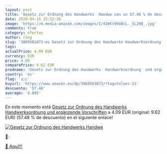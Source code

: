 ```yaml
---
layout: post
title: 'Gesetz zur Ordnung des Handwerks  Handwe con un 57.48 % de descuento'
date: 2020-04-15 15:52:36
image: 'https://m.media-amazon.com/images/I/41Wtc9hbDcL._SL200_.jpg'
comments: true
category: ofertas
author: ring
slug: '3869501073-es Gesetz zur Ordnung des Handwerks Handwerksordnung und...'
tags: 
actualPrice: 4.09 EUR
currency: EUR
price: 4.09
comparePrice: 9.62 EUR
prodname: 'Gesetz zur Ordnung des Handwerks  Handwerksordnung  und ergänzende Vorschriften'
country: 'es'
flag: '🇪🇸'
buyurl: 'https://www.amazon.es/dp/3869501073/?tag=tolees-21'
descuento: '57.48'
average: '4.095'
---
```


En este momento está [Gesetz zur Ordnung des Handwerks  Handwerksordnung  und ergänzende Vorschriften](https://www.amazon.es/dp/3869501073/?tag=tolees-21) a 4.09 EUR (original: 9.62 EUR) (57.48 %  de descuento) en el siguiente enlace!

[![Gesetz zur Ordnung des Handwerks  Handwe](https://m.media-amazon.com/images/I/41Wtc9hbDcL._SL200_.jpg)](https://www.amazon.es/dp/3869501073/?tag=tolees-21)

🔎:


[🛒 Aquí!!!](https://www.amazon.es/dp/3869501073/?tag=tolees-21)
